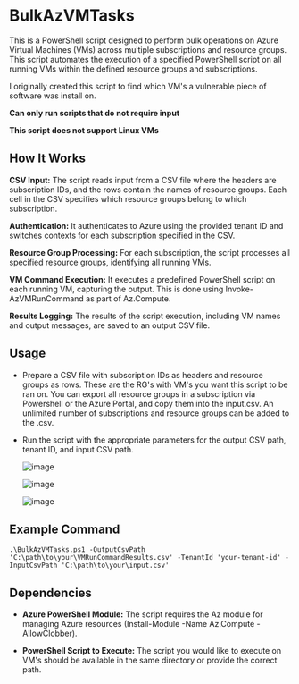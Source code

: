 
# BulkAzVMTasks
This is a PowerShell script designed to perform bulk operations on Azure Virtual Machines (VMs) across multiple subscriptions and resource groups. This script automates the execution of a specified PowerShell script on all running VMs within the defined resource groups and subscriptions.

I originally created this script to find which VM's a vulnerable piece of software was install on.

**Can only run scripts that do not require input**

**This script does not support Linux VMs**

## **How It Works**

**CSV Input:** The script reads input from a CSV file where the headers are subscription IDs, and the rows contain the names of resource groups. Each cell in the CSV specifies which resource groups belong to which subscription.

**Authentication:** It authenticates to Azure using the provided tenant ID and switches contexts for each subscription specified in the CSV.

**Resource Group Processing:** For each subscription, the script processes all specified resource groups, identifying all running VMs.

**VM Command Execution:** It executes a predefined PowerShell script  on each running VM, capturing the output. This is done using Invoke-AzVMRunCommand as part of Az.Compute. 

**Results Logging:** The results of the script execution, including VM names and output messages, are saved to an output CSV file.

## Usage

 - Prepare a CSV file with subscription IDs as headers and resource
   groups as rows. These are the RG's with VM's you want this script to be ran on. You can export all resource groups in a subscription via Powershell or the Azure Portal, and copy them into the input.csv. An unlimited number of subscriptions and resource groups can be added to the .csv.
   
 - Run the script with the appropriate parameters for the output CSV
   path, tenant ID, and input CSV path.

   ![image](https://github.com/user-attachments/assets/97fc0f14-79f4-46ef-8ce7-ebc5583ef1b0)

   ![image](https://github.com/user-attachments/assets/ddd52416-f782-4a10-9e75-cf3c07a49f2d)

   ![image](https://github.com/user-attachments/assets/e11e3ec5-ee2b-468d-b436-259ecfad4b8f)

## Example Command

    .\BulkAzVMTasks.ps1 -OutputCsvPath 'C:\path\to\your\VMRunCommandResults.csv' -TenantId 'your-tenant-id' -InputCsvPath 'C:\path\to\your\input.csv'

## Dependencies

 - **Azure PowerShell Module:** The script requires the Az module for
   managing Azure resources (Install-Module -Name Az.Compute
   -AllowClobber).
   
 - **PowerShell Script to Execute:** The script you would like to execute on
   VM's should be available in the same directory or provide the correct
   path.
